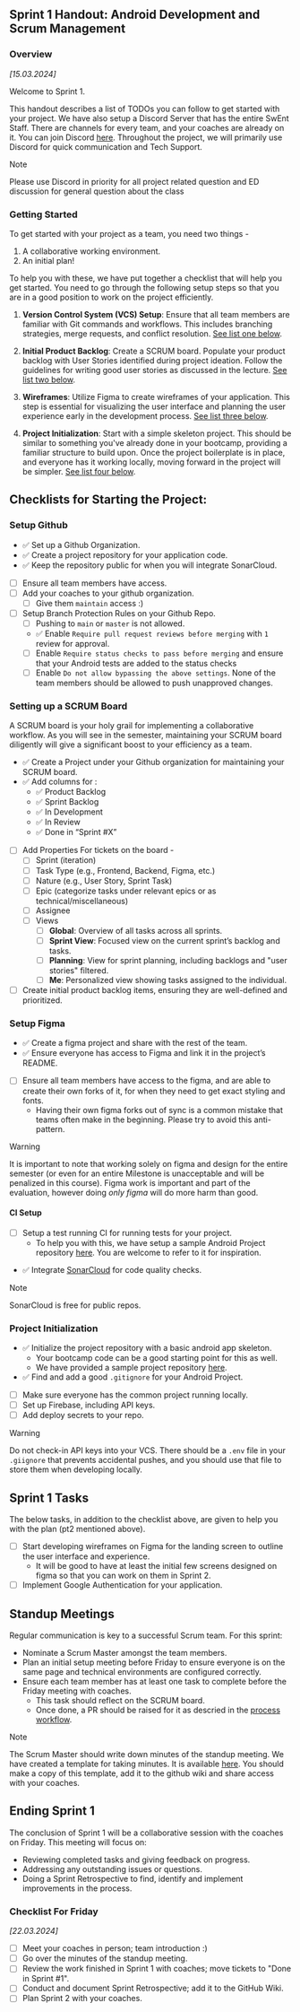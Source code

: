 ## Sprint 1 Handout: Android Development and Scrum Management

### Overview

_[15.03.2024]_

Welcome to Sprint 1. 

This handout describes a list of TODOs you can follow to get started with your project. We have also setup a Discord Server that has the entire SwEnt Staff. There are channels for every team, and your coaches are already on it. You can join Discord [here](https://discord.gg/tXtPWcG6ak). Throughout the project, we will primarily use Discord for quick communication and Tech Support.

>[!NOTE]
> Please use Discord in priority for all project related question and ED discussion for general question about the class

### Getting Started

To get started with your project as a team, you need two things - 

1. A collaborative working environment.
2. An initial plan!
   
To help you with these, we have put together a checklist that will help you get started. You need to go through the following setup steps so that you are in a good position to work on the project efficiently.

1. **Version Control System (VCS) Setup**: Ensure that all team members are familiar with Git commands and workflows. This includes branching strategies, merge requests, and conflict resolution. [See list one below](#setup-github).
   
2. **Initial Product Backlog**: Create a SCRUM board. Populate your product backlog with User Stories identified during project ideation. Follow the guidelines for writing good user stories as discussed in the lecture. [See list two below](#setting-up-a-scrum-board). 

3. **Wireframes**: Utilize Figma to create wireframes of your application. This step is essential for visualizing the user interface and planning the user experience early in the development process. [See list three below](#setup-figma).

4. **Project Initialization**: Start with a simple skeleton project. This should be similar to something you've already done in your bootcamp, providing a familiar structure to build upon. Once the project boilerplate is in place, and everyone has it working locally, moving forward in the project will be simpler. [See list four below](#project-initialization).

## Checklists for Starting the Project:

### Setup Github

- ✅ Set up a Github Organization.
- ✅ Create a project repository for your application code.
- ✅ Keep the repository public for when you will integrate SonarCloud.
- [ ] Ensure all team members have access.
- [ ] Add your coaches to your github organization.
  - [ ] Give them `maintain` access :) 
- [ ] Setup Branch Protection Rules on your Github Repo.
  - [ ] Pushing to `main` or `master` is not allowed.
  - ✅ Enable `Require pull request reviews before merging` with `1` review for approval.
  - [ ] Enable `Require status checks to pass before merging` and ensure that your Android tests are added to the status checks
  - [ ] Enable `Do not allow bypassing the above settings`. None of the team members should be allowed to push unapproved changes.

### Setting up a SCRUM Board

A SCRUM board is your holy grail for implementing a collaborative workflow. As you will see in the semester, maintaining your SCRUM board diligently will give a significant boost to your efficiency as a team.

- ✅ Create a Project under your Github organization for maintaining your SCRUM board.
- ✅ Add columns for :
  - ✅ Product Backlog
  - ✅ Sprint Backlog
  - ✅ In Development
  - ✅ In Review
  - ✅ Done in “Sprint #X”
- [ ] Add Properties For tickets on the board - 
  - [ ] Sprint (iteration)
  - [ ] Task Type (e.g., Frontend, Backend, Figma, etc.)
  - [ ] Nature (e.g., User Story, Sprint Task)
  - [ ] Epic (categorize tasks under relevant epics or as technical/miscellaneous)
  - [ ] Assignee
  - [ ] Views
    - [ ] **Global**: Overview of all tasks across all sprints.
    - [ ] **Sprint View**: Focused view on the current sprint’s backlog and tasks.
    - [ ] **Planning**: View for sprint planning, including backlogs and "user stories" filtered.
    - [ ] **Me**: Personalized view showing tasks assigned to the individual.
- [ ] Create initial product backlog items, ensuring they are well-defined and prioritized.

### Setup Figma

- ✅ Create a figma project and share with the rest of the team. 
- ✅ Ensure everyone has access to Figma and link it in the project’s README.
- [ ] Ensure all team members have access to the figma, and are able to create their own forks of it, for when they need to get exact styling and fonts.
  - Having their own figma forks out of sync is a common mistake that teams often make in the beginning. Please try to avoid this anti-pattern.
> [!WARNING]
> It is important to note that working solely on figma and design for the entire semester (or even for an entire Milestone is unacceptable and will be penalized in this course). Figma work is important and part of the evaluation, however doing _only figma_ will do more harm than good. 

#### CI Setup

- [ ] Setup a test running CI for running tests for your project. 
  - To help you with this, we have setup a sample Android Project repository [here](https://github.com/swent-epfl/Android-Sample). You are welcome to refer to it for inspiration.
- ✅ Integrate [SonarCloud](https://docs.sonarsource.com/sonarcloud/getting-started/github/) for code quality checks.
> [!NOTE]
> SonarCloud is free for public repos.

### Project Initialization

- ✅ Initialize the project repository with a basic android app skeleton.
  - Your bootcamp code can be a good starting point for this as well.
  - We have provided a sample project repository [here](https://github.com/swent-epfl/Android-Sample). 
- ✅ Find and add a good `.gitignore` for your Android Project.
- [ ] Make sure everyone has the common project running locally.
- [ ] Set up Firebase, including API keys.
- [ ] Add deploy secrets to your repo.
> [!WARNING]
> Do not check-in API keys into your VCS. There should be a `.env` file in your `.giignore` that prevents accidental pushes, and you should use that file to store them when developing locally.

## Sprint 1 Tasks

The below tasks, in addition to the checklist above, are given to help you with the plan (pt2 mentioned above).

- [ ] Start developing wireframes on Figma for the landing screen to outline the user interface and experience.
  - It will be good to have at least the initial few screens designed on figma so that you can work on them in Sprint 2. 
- [ ] Implement Google Authentication for your application.

## Standup Meetings

Regular communication is key to a successful Scrum team. For this sprint:

- Nominate a Scrum Master amongst the team members.
- Plan an initial setup meeting before Friday to ensure everyone is on the same page and technical environments are configured correctly.
- Ensure each team member has at least one task to complete before the Friday meeting with coaches.
  - This task should reflect on the SCRUM board.
  - Once done, a PR should be raised for it as descried in the [process workflow](../README.md/#working-on-sprint-tasks).

> [!NOTE]
> The Scrum Master should write down minutes of the standup meeting. We have created a template for taking minutes. It is available [here](https://docs.google.com/spreadsheets/d/1qgPaKuiMlu4J4IG_mdkGi_TnweDqm---ZZDY71DqFU4/edit#gid=0). You should make a copy of this template, add it to the github wiki and share access with your coaches.

## Ending Sprint 1

The conclusion of Sprint 1 will be a collaborative session with the coaches on Friday. This meeting will focus on:

- Reviewing completed tasks and giving feedback on progress.
- Addressing any outstanding issues or questions.
- Doing a Sprint Retrospective to find, identify and implement improvements in the process.
  
### Checklist For Friday 

_[22.03.2024]_

- [ ] Meet your coaches in person; team introduction :) 
- [ ] Go over the minutes of the standup meeting.
- [ ] Review the work finished in Sprint 1 with coaches; move tickets to "Done in Sprint #1".
- [ ] Conduct and document Sprint Retrospective; add it to the GitHub Wiki.
- [ ] Plan Sprint 2 with your coaches.